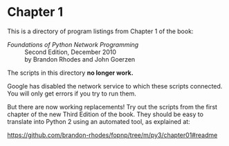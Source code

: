 
# Chapter 1

This is a directory of program listings from Chapter 1 of the book:

<dl>
<dt><i>Foundations of Python Network Programming</i></dt>
<dd>
Second Edition, December 2010<br>
by Brandon Rhodes and John Goerzen
</dd>
</dl>

The scripts in this directory **no longer work.**

Google has disabled the network service to which these scripts
connected.  You will only get errors if you try to run them.

But there are now working replacements!  Try out the scripts from the
first chapter of the new Third Edition of the book.  They should be easy
to translate into Python 2 using an automated tool, as explained at:

https://github.com/brandon-rhodes/fopnp/tree/m/py3/chapter01#readme
